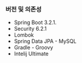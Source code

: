 ### 버전 및 의존성

- Spring Boot 3.2.1.
- Security 6.2.1
- Lombok
- Spring Data JPA - MySQL
- Gradle - Groovy
- Intelij Ultimate
